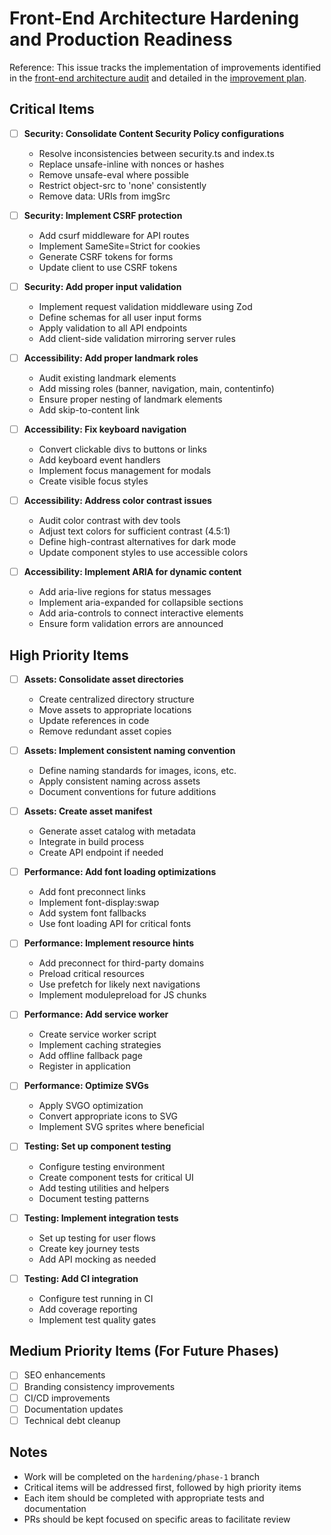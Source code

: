 # Front-End Architecture Hardening and Production Readiness

Reference: This issue tracks the implementation of improvements identified in the [front-end architecture audit](AUDIT-FINDINGS.md) and detailed in the [improvement plan](IMPROVEMENT-PLAN.md).

## Critical Items

- [ ] **Security: Consolidate Content Security Policy configurations**
  - Resolve inconsistencies between security.ts and index.ts
  - Replace unsafe-inline with nonces or hashes
  - Remove unsafe-eval where possible
  - Restrict object-src to 'none' consistently
  - Remove data: URIs from imgSrc

- [ ] **Security: Implement CSRF protection**
  - Add csurf middleware for API routes
  - Implement SameSite=Strict for cookies
  - Generate CSRF tokens for forms
  - Update client to use CSRF tokens

- [ ] **Security: Add proper input validation**
  - Implement request validation middleware using Zod
  - Define schemas for all user input forms
  - Apply validation to all API endpoints
  - Add client-side validation mirroring server rules

- [ ] **Accessibility: Add proper landmark roles**
  - Audit existing landmark elements
  - Add missing roles (banner, navigation, main, contentinfo)
  - Ensure proper nesting of landmark elements
  - Add skip-to-content link

- [ ] **Accessibility: Fix keyboard navigation**
  - Convert clickable divs to buttons or links
  - Add keyboard event handlers
  - Implement focus management for modals
  - Create visible focus styles

- [ ] **Accessibility: Address color contrast issues**
  - Audit color contrast with dev tools
  - Adjust text colors for sufficient contrast (4.5:1)
  - Define high-contrast alternatives for dark mode
  - Update component styles to use accessible colors

- [ ] **Accessibility: Implement ARIA for dynamic content**
  - Add aria-live regions for status messages
  - Implement aria-expanded for collapsible sections
  - Add aria-controls to connect interactive elements
  - Ensure form validation errors are announced

## High Priority Items

- [ ] **Assets: Consolidate asset directories**
  - Create centralized directory structure
  - Move assets to appropriate locations
  - Update references in code
  - Remove redundant asset copies

- [ ] **Assets: Implement consistent naming convention**
  - Define naming standards for images, icons, etc.
  - Apply consistent naming across assets
  - Document conventions for future additions

- [ ] **Assets: Create asset manifest**
  - Generate asset catalog with metadata
  - Integrate in build process
  - Create API endpoint if needed

- [ ] **Performance: Add font loading optimizations**
  - Add font preconnect links
  - Implement font-display:swap
  - Add system font fallbacks
  - Use font loading API for critical fonts

- [ ] **Performance: Implement resource hints**
  - Add preconnect for third-party domains
  - Preload critical resources
  - Use prefetch for likely next navigations
  - Implement modulepreload for JS chunks

- [ ] **Performance: Add service worker**
  - Create service worker script
  - Implement caching strategies
  - Add offline fallback page
  - Register in application

- [ ] **Performance: Optimize SVGs**
  - Apply SVGO optimization
  - Convert appropriate icons to SVG
  - Implement SVG sprites where beneficial

- [ ] **Testing: Set up component testing**
  - Configure testing environment
  - Create component tests for critical UI
  - Add testing utilities and helpers
  - Document testing patterns

- [ ] **Testing: Implement integration tests**
  - Set up testing for user flows
  - Create key journey tests
  - Add API mocking as needed

- [ ] **Testing: Add CI integration**
  - Configure test running in CI
  - Add coverage reporting
  - Implement test quality gates

## Medium Priority Items (For Future Phases)

- [ ] SEO enhancements
- [ ] Branding consistency improvements
- [ ] CI/CD improvements
- [ ] Documentation updates
- [ ] Technical debt cleanup

## Notes

- Work will be completed on the `hardening/phase-1` branch
- Critical items will be addressed first, followed by high priority items
- Each item should be completed with appropriate tests and documentation
- PRs should be kept focused on specific areas to facilitate review